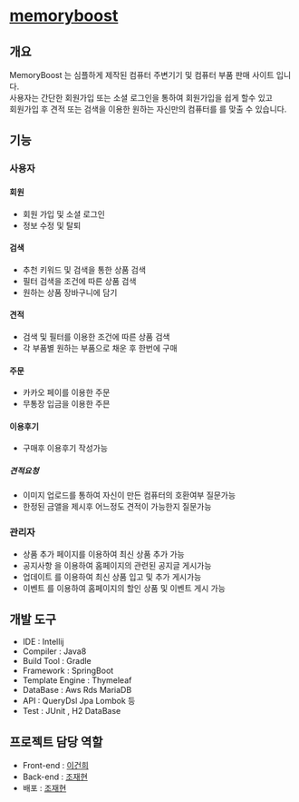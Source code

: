 # [memoryboost](https://memoryboost.kr)

## 개요
MemoryBoost 는 심플하게 제작된 컴퓨터 주변기기 및 컴퓨터 부품 판매 사이트 입니다.   
사용자는 간단한 회원가입 또는 소셜 로그인을 통하여 회원가입을 쉽게 할수 있고   
회원가입 후 견적 또는 검색을 이용한 원하는 자신만의 컴퓨터를 를 맞출 수 있습니다.   

## 기능

### 사용자

#### 회원
+ 회원 가입 및 소셜 로그인
+ 정보 수정 및 탈퇴

#### 검색
+ 추천 키워드 및 검색을 통한 상품 검색
+ 필터 검색을 조건에 따른 상품 검색
+ 원하는 상품 장바구니에 담기

#### 견적
+ 검색 및 필터를 이용한 조건에 따른 상품 검색
+ 각 부품별 원하는 부품으로 채운 후 한번에 구매

#### 주문
+ 카카오 페이를 이용한 주문
+ 무통장 입금을 이용한 주믄

#### 이용후기

+ 구매후 이용후기 작성가능

##### 견적요청
+ 이미지 업로드를 통하여 자신이 만든 컴퓨터의 호환여부 질문가능
+ 한정된 금앨을 제시후 어느정도 견적이 가능한지 질문가능

### 관리자
+ 상품 추가 페이지를 이용하여 최신 상품 추가 가능
+ 공지사항 을 이용하여 홈페이지의 관련된 공지글 게시가능
+ 업데이트 를 이용하여 최신 상품 입고 및 추가 게시가능
+ 이벤트 를 이용하여 홈페이지의 할인 상품 및 이벤트 게시 가능


## 개발 도구

+ IDE : Intellij
+ Compiler : Java8
+ Build Tool : Gradle
+ Framework : SpringBoot
+ Template Engine : Thymeleaf
+ DataBase : Aws Rds MariaDB
+ API : QueryDsl Jpa Lombok 등
+ Test : JUnit , H2 DataBase

 ## 프로젝트 담당 역할
 + Front-end : [이건희](https://github.com/bangchisi)
 + Back-end : [조재현](https://github.com/pursue503)
 + 배포 : [조재현](https://github.com/pursue503)
 
 

